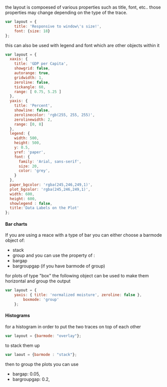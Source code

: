 the layout is compoesed of various properties such as title, font, etc.. those properties may change depending on the type of the trace.

```javascript
var layout = { 
	title: 'Responsive to window\'s size!', 
	font: {size: 18} 
};
```
this can also be used with legend and font which are other objects within it 
```javascript
var layout = {
  xaxis: {
	title: 'GDP per Capita', 
	showgrid: false, 
	autorange: true,
	gridwidth: 1,
	zeroline: false,
	tickangle: 60,
    range: [ 0.75, 5.25 ]
  },
  yaxis: {
	title: 'Percent', 
	showline: false,
	zerolinecolor: 'rgb(255, 255, 255)', 
	zerolinewidth: 2,
    range: [0, 8]
  },
  legend: {
	width: 500, 
	height: 500,
    y: 0.5,
    yref: 'paper',
    font: {
      family: 'Arial, sans-serif',
      size: 20,
      color: 'grey',
    }
  },
  paper_bgcolor: 'rgba(245,246,249,1)', 
  plot_bgcolor: 'rgba(245,246,249,1)', 
  width: 600, 
  height: 600,
  showlegend : false,
  title:'Data Labels on the Plot'
};

```
#### Bar charts
If you are using a reace with a type of bar you can either choose a barmode object of:
- stack
- group
and you can use the property of :
- bargap
- bargroupgap (if you have barmode of group)

for plots of type "box" the following object can be used to make them horizontal and group the output 
```javascript
var layout = { 
	yaxis: { title: 'normalized moisture', zeroline: false },
		boxmode: 'group' 
	};
```

#### Histograms
for a histogram in order to put the two traces on top of each other
```javascript
var layout = {barmode: "overlay"};
```
to stack them up
```javascript
var laout = {barmode : "stack"};
```
then to group the plots you can use
- bargap: 0.05, 
- bargroupgap: 0.2,